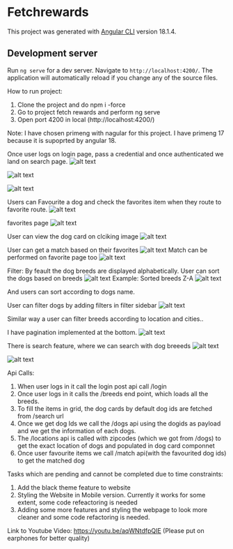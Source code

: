 # Fetchrewards
This project was generated with [Angular CLI](https://github.com/angular/angular-cli) version 18.1.4.

## Development server
Run `ng serve` for a dev server. Navigate to `http://localhost:4200/`. The application will automatically reload if you change any of the source files.

How to run project:
1) Clone the project and do npm i -force
2) Go to project fetch rewards and perform ng serve
3) Open port 4200 in local (http://localhost:4200/) 

Note: I have chosen primeng with nagular for this project. I have  primeng 17 because it is supoprted by angular 18.

Once user logs on login page, pass a credential and once authenticated we land on search page.
![alt text](image.png)

![alt text](image-1.png)

![alt text](image-2.png)

Users can Favourite a dog and check the favorites item when they route to favorite route.
![alt text](image-4.png)

favorites page
![alt text](image-5.png)

User can view the dog card on clciking image 
![alt text](image-3.png)

User can get a match based on their favorites
![alt text](image-6.png)
Match can be performed on favorite page too
![alt text](image-7.png)


Filter:
By feault the dog breeds are displayed alphabetically. User can sort the dogs based on breeds
![alt text](image-8.png)
Example:  Sorted breeds Z-A
![alt text](image-9.png)

And users can sort according to dogs name.

User can filter dogs by adding filters in filter sidebar
![alt text](image-10.png)

Similar way a user can filter breeds according to location and cities..

I have pagination implemented at the bottom.
![alt text](image-11.png)

There is search feature, where we can search with dog breeeds
![alt text](image-12.png)

![alt text](image-13.png)


Api Calls:
1) When user logs in it call the login post api call /login
2) Once user logs in it calls the /breeds end point, which loads all the breeds.
3) To fill the items in grid, the dog cards by default dog ids are fetched from /search url
4) Once we get dog Ids we call the /dogs api using the dogids as payload and we get the information of each dogs.
5) The /locations api is called with zipcodes (which we got from /dogs) to get the exact location of dogs and populated in dog card componnet
6) Once user favourite items we call /match api(with the favourited dog ids) to get the matched dog

Tasks which are pending and cannot be completed due to time constraints:
1) Add the black theme feature to website
2) Styling the Website in Mobile version. Currently it works for some extent, some code refeactoring is needed
3) Adding some more features and styling the webpage to look more cleaner and some code refactoring is needed.

Link to Youtube Video: https://youtu.be/aqWNtdfpQIE
(Please put on earphones for better quality)